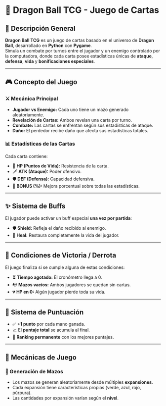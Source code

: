 # 🐉 Dragon Ball TCG - Juego de Cartas

## 📖 Descripción General

**Dragon Ball TCG** es un juego de cartas basado en el universo de **Dragon Ball**, desarrollado en **Python** con **Pygame**.  
Simula un combate por turnos entre el jugador y un enemigo controlado por la computadora, donde cada carta posee estadísticas únicas de **ataque**, **defensa**, **vida** y **bonificaciones especiales**.

---

## 🎮 Concepto del Juego

### ⚔️ Mecánica Principal

- **Jugador vs Enemigo:** Cada uno tiene un mazo generado aleatoriamente.
- **Revelación de Cartas:** Ambos revelan una carta por turno.
- **Combate:** Las cartas se enfrentan según sus estadísticas de ataque.
- **Daño:** El perdedor recibe daño que afecta sus estadísticas totales.

### 📊 Estadísticas de las Cartas

Cada carta contiene:

- 💖 **HP (Puntos de Vida):** Resistencia de la carta.
- 🗡️ **ATK (Ataque):** Poder ofensivo.
- 🛡️ **DEF (Defensa):** Capacidad defensiva.
- 🎯 **BONUS (%):** Mejora porcentual sobre todas las estadísticas.

---

## ✨ Sistema de Buffs

El jugador puede activar un buff especial **una vez por partida**:

- 🛡️ **Shield:** Refleja el daño recibido al enemigo.
- 💚 **Heal:** Restaura completamente la vida del jugador.

---

## 🏁 Condiciones de Victoria / Derrota

El juego finaliza si se cumple alguna de estas condiciones:

- ⏳ **Tiempo agotado:** El cronómetro llega a 0.
- 📭 **Mazos vacíos:** Ambos jugadores se quedan sin cartas.
- 💔 **HP en 0:** Algún jugador pierde toda su vida.

---

## 🧮 Sistema de Puntuación

- ✅ **+1 punto** por cada mano ganada.
- 📈 El **puntaje total** se acumula al final.
- 🏅 **Ranking permanente** con los mejores puntajes.

---

## 🎯 Mecánicas de Juego

### 🎴 Generación de Mazos

- Los mazos se generan aleatoriamente desde múltiples **expansiones**.
- Cada expansión tiene características propias (verde, azul, rojo, púrpura).
- Las cantidades por expansión varían según el **nivel**.


